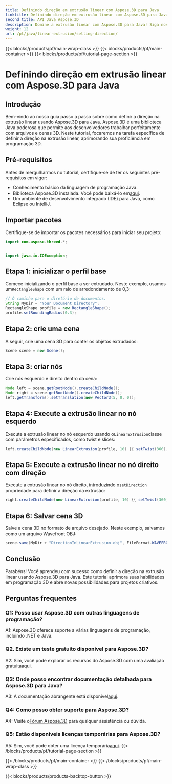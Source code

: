 ```yaml
---
title: Definindo direção em extrusão linear com Aspose.3D para Java
linktitle: Definindo direção em extrusão linear com Aspose.3D para Java
second_title: API Java Aspose.3D
description: Domine a extrusão linear com Aspose.3D para Java! Siga nosso guia para uma programação 3D perfeita. Baixe agora para uma experiência cativante.
weight: 12
url: /pt/java/linear-extrusion/setting-direction/
---
```


{{< blocks/products/pf/main-wrap-class >}}
{{< blocks/products/pf/main-container >}}
{{< blocks/products/pf/tutorial-page-section >}}

# Definindo direção em extrusão linear com Aspose.3D para Java

## Introdução

Bem-vindo ao nosso guia passo a passo sobre como definir a direção na extrusão linear usando Aspose.3D para Java. Aspose.3D é uma biblioteca Java poderosa que permite aos desenvolvedores trabalhar perfeitamente com arquivos e cenas 3D. Neste tutorial, focaremos na tarefa específica de definir a direção na extrusão linear, aprimorando sua proficiência em programação 3D.

## Pré-requisitos

Antes de mergulharmos no tutorial, certifique-se de ter os seguintes pré-requisitos em vigor:

- Conhecimento básico da linguagem de programação Java.
-  Biblioteca Aspose.3D instalada. Você pode baixá-lo em[aqui](https://releases.aspose.com/3d/java/).
- Um ambiente de desenvolvimento integrado (IDE) para Java, como Eclipse ou IntelliJ.

## Importar pacotes

Certifique-se de importar os pacotes necessários para iniciar seu projeto:

```java
import com.aspose.threed.*;


import java.io.IOException;
```

## Etapa 1: inicializar o perfil base

 Comece inicializando o perfil base a ser extrudado. Neste exemplo, usamos um`RectangleShape` com um raio de arredondamento de 0,3:

```java
// O caminho para o diretório de documentos.
String MyDir = "Your Document Directory";
RectangleShape profile = new RectangleShape();
profile.setRoundingRadius(0.3);
```

## Etapa 2: crie uma cena

A seguir, crie uma cena 3D para conter os objetos extrudados:

```java
Scene scene = new Scene();
```

## Etapa 3: criar nós

Crie nós esquerdo e direito dentro da cena:

```java
Node left = scene.getRootNode().createChildNode();
Node right = scene.getRootNode().createChildNode();
left.getTransform().setTranslation(new Vector3(5, 0, 0));
```

## Etapa 4: Execute a extrusão linear no nó esquerdo

 Execute a extrusão linear no nó esquerdo usando o`LinearExtrusion`classe com parâmetros especificados, como twist e slices:

```java
left.createChildNode(new LinearExtrusion(profile, 10) {{ setTwist(360); setSlices(100); }});
```

## Etapa 5: Execute a extrusão linear no nó direito com direção

 Execute a extrusão linear no nó direito, introduzindo o`setDirection` propriedade para definir a direção da extrusão:

```java
right.createChildNode(new LinearExtrusion(profile, 10) {{ setTwist(360); setSlices(100); setDirection(new Vector3(0.3, 0.2, 1));}});
```

## Etapa 6: Salvar cena 3D

Salve a cena 3D no formato de arquivo desejado. Neste exemplo, salvamos como um arquivo Wavefront OBJ:

```java
scene.save(MyDir + "DirectionInLinearExtrusion.obj", FileFormat.WAVEFRONTOBJ);
```

## Conclusão

Parabéns! Você aprendeu com sucesso como definir a direção na extrusão linear usando Aspose.3D para Java. Este tutorial aprimora suas habilidades em programação 3D e abre novas possibilidades para projetos criativos.

## Perguntas frequentes

### Q1: Posso usar Aspose.3D com outras linguagens de programação?

A1: Aspose.3D oferece suporte a várias linguagens de programação, incluindo .NET e Java.

### Q2. Existe um teste gratuito disponível para Aspose.3D?

 A2: Sim, você pode explorar os recursos do Aspose.3D com uma avaliação gratuita[aqui](https://releases.aspose.com/).

### Q3: Onde posso encontrar documentação detalhada para Aspose.3D para Java?

 A3: A documentação abrangente está disponível[aqui](https://reference.aspose.com/3d/java/).

### Q4: Como posso obter suporte para Aspose.3D?

 A4: Visite o[Fórum Aspose.3D](https://forum.aspose.com/c/3d/18) para qualquer assistência ou dúvida.

### Q5: Estão disponíveis licenças temporárias para Aspose.3D?

 A5: Sim, você pode obter uma licença temporária[aqui](https://purchase.aspose.com/temporary-license/).
{{< /blocks/products/pf/tutorial-page-section >}}

{{< /blocks/products/pf/main-container >}}
{{< /blocks/products/pf/main-wrap-class >}}

{{< blocks/products/products-backtop-button >}}

